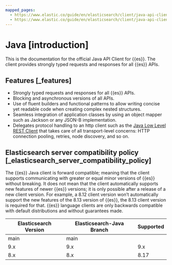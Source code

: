 ```yaml
---
mapped_pages:
  - https://www.elastic.co/guide/en/elasticsearch/client/java-api-client/current/index.html
  - https://www.elastic.co/guide/en/elasticsearch/client/java-api-client/current/introduction.html
---
```


# Java [introduction]

This is the documentation for the official Java API Client for {{es}}. The client provides strongly typed requests and responses for all {{es}} APIs.


## Features [_features]

* Strongly typed requests and responses for all {{es}} APIs.
* Blocking and asynchronous versions of all APIs.
* Use of fluent builders and functional patterns to allow writing concise yet readable code when creating complex nested structures.
* Seamless integration of application classes by using an object mapper such as Jackson or any JSON-B implementation.
* Delegates protocol handling to an http client such as the [Java Low Level REST Client](transport/rest-client/) that takes care of all transport-level concerns: HTTP connection pooling, retries, node discovery, and so on.


## Elasticsearch server compatibility policy [_elasticsearch_server_compatibility_policy]

The {{es}} Java client is forward compatible; meaning that the client supports communicating with greater or equal minor versions of {{es}} without breaking. It does not mean that the client automatically supports new features of newer {{es}} versions; it is only possible after a release of a new client version. For example, a 8.12 client version won’t automatically support the new features of the 8.13 version of {{es}}, the 8.13 client version is required for that. {{es}} language clients are only backwards compatible with default distributions and without guarantees made.

| Elasticsearch Version | Elasticsearch-Java Branch | Supported |
|-----------------------|---------------------------|-----------|
| main                  | main                      |           |
| 9.x                   | 9.x                       | 9.x       |
| 8.x                   | 8.x                       | 8.17      |

